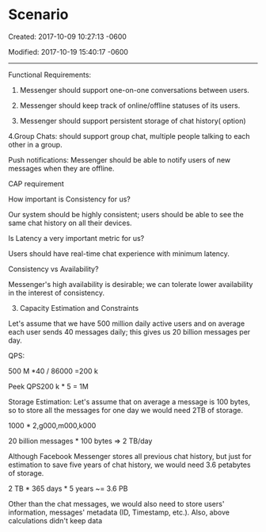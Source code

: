 # Scenario

Created: 2017-10-09 10:27:13 -0600

Modified: 2017-10-19 15:40:17 -0600

---

Functional Requirements:

1. Messenger should support one-on-one conversations between users.

2. Messenger should keep track of online/offline statuses of its users.

3. Messenger should support persistent storage of chat history( option)

4.Group Chats: should support group chat, multiple people talking to each other in a group.





Push notifications: Messenger should be able to notify users of new messages when they are offline.



CAP requirement



How important is Consistency for us?

Our system should be highly consistent; users should be able to see the same chat history on all their devices.



Is Latency a very important metric for us?

Users should have real-time chat experience with minimum latency.



Consistency vs Availability?

Messenger's high availability is desirable; we can tolerate lower availability in the interest of consistency.





3. Capacity Estimation and Constraints

Let's assume that we have 500 million daily active users and on average each user sends 40 messages daily; this gives us 20 billion messages per day.



QPS:

500 M *40 / 86000 =200 k

Peek QPS200 k * 5 = 1M





Storage Estimation: Let's assume that on average a message is 100 bytes, so to store all the messages for one day we would need 2TB of storage.

1000 * 2,g000,m000,k000

20 billion messages * 100 bytes => 2 TB/day

Although Facebook Messenger stores all previous chat history, but just for estimation to save five years of chat history, we would need 3.6 petabytes of storage.

2 TB * 365 days * 5 years ~= 3.6 PB

Other than the chat messages, we would also need to store users' information, messages' metadata (ID, Timestamp, etc.). Also, above calculations didn't keep data


